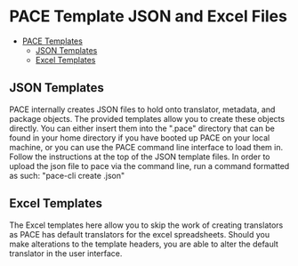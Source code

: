 # PACE Template JSON and Excel Files

- [PACE Templates](#pace-templates)
  - [JSON Templates](#json-templates)
  - [Excel Templates](#excel-templates)

## JSON Templates
PACE internally creates JSON files to hold onto translator, metadata, and package objects. The provided templates allow you to create these objects directly. You can either insert them into the ".pace" directory that can be found in your home directory if you have booted up PACE on your local machine, or you can use the PACE command line interface to load them in. Follow the instructions at the top of the JSON template files.
In order to upload the json file to pace via the command line, run a command formatted as such: "pace-cli <object-type> create <file-name>.json"

## Excel Templates
The Excel templates here allow you to skip the work of creating translators as PACE has default translators for the excel spreadsheets. Should you make alterations to the template headers, you are able to alter the default translator in the user interface.
